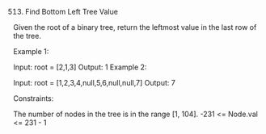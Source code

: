 513. Find Bottom Left Tree Value

Given the root of a binary tree, return the leftmost value in the last row of the tree.

 

Example 1:


Input: root = [2,1,3]
Output: 1
Example 2:


Input: root = [1,2,3,4,null,5,6,null,null,7]
Output: 7
 

Constraints:

The number of nodes in the tree is in the range [1, 104].
-231 <= Node.val <= 231 - 1